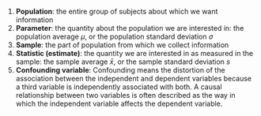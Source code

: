 1. **Population**: the entire group of subjects about which we want information
2. **Parameter**: the quantity about the population we are interested in: the population average $\mu$, or the population standard deviation $\sigma$
3. **Sample**: the part of population from which we collect information
4. **Statistic (estimate)**: the quantity we are interested in as measured in the sample: the sample average $\bar{x}$, or the sample standard deviation $s$ 
5. **Confounding variable**: Confounding means the distortion of the association between the independent and dependent variables because a third variable is independently associated with both. A causal relationship between two variables is often described as the way in which the independent variable affects the dependent variable.
